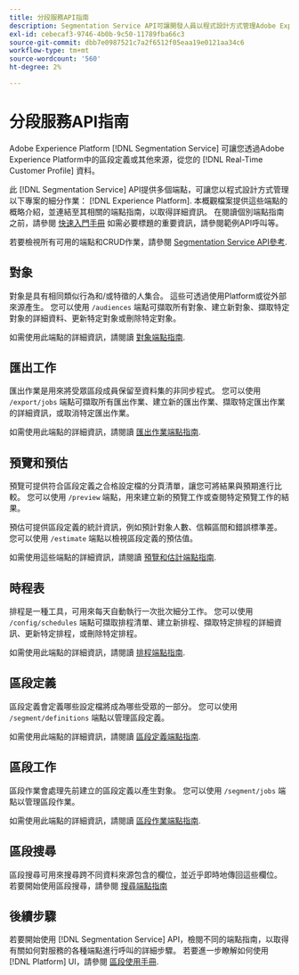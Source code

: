 ```yaml
---
title: 分段服務API指南
description: Segmentation Service API可讓開發人員以程式設計方式管理Adobe Experience Platform中的分段作業。 請遵循本指南以了解如何使用 API 執行關鍵作業。
exl-id: cebecaf3-9746-4b0b-9c50-11789fba66c3
source-git-commit: dbb7e0987521c7a2f6512f05eaa19e0121aa34c6
workflow-type: tm+mt
source-wordcount: '560'
ht-degree: 2%

---
```


# 分段服務API指南

Adobe Experience Platform [!DNL Segmentation Service] 可讓您透過Adobe Experience Platform中的區段定義或其他來源，從您的 [!DNL Real-Time Customer Profile] 資料。

此 [!DNL Segmentation Service] API提供多個端點，可讓您以程式設計方式管理以下專案的細分作業： [!DNL Experience Platform]. 本概觀檔案提供這些端點的概略介紹，並連結至其相關的端點指南，以取得詳細資訊。 在閱讀個別端點指南之前，請參閱 [快速入門手冊](./getting-started.md) 如需必要標題的重要資訊，請參閱範例API呼叫等。

若要檢視所有可用的端點和CRUD作業，請參閱 [Segmentation Service API參考](https://www.adobe.io/experience-platform-apis/references/segmentation/).

## 對象

對象是具有相同類似行為和/或特徵的人集合。 這些可透過使用Platform或從外部來源產生。 您可以使用 `/audiences` 端點可擷取所有對象、建立新對象、擷取特定對象的詳細資料、更新特定對象或刪除特定對象。

如需使用此端點的詳細資訊，請閱讀 [對象端點指南](./audiences.md).

## 匯出工作

匯出作業是用來將受眾區段成員保留至資料集的非同步程式。 您可以使用 `/export/jobs` 端點可擷取所有匯出作業、建立新的匯出作業、擷取特定匯出作業的詳細資訊，或取消特定匯出作業。

如需使用此端點的詳細資訊，請閱讀 [匯出作業端點指南](./export-jobs.md).

## 預覽和預估

預覽可提供符合區段定義之合格設定檔的分頁清單，讓您可將結果與預期進行比較。 您可以使用 `/preview` 端點，用來建立新的預覽工作或查閱特定預覽工作的結果。

預估可提供區段定義的統計資訊，例如預計對象人數、信賴區間和錯誤標準差。 您可以使用 `/estimate` 端點以檢視區段定義的預估值。

如需使用這些端點的詳細資訊，請閱讀 [預覽和估計端點指南](./previews-and-estimates.md).

## 時程表

排程是一種工具，可用來每天自動執行一次批次細分工作。 您可以使用 `/config/schedules` 端點可擷取排程清單、建立新排程、擷取特定排程的詳細資訊、更新特定排程，或刪除特定排程。

如需使用此端點的詳細資訊，請閱讀 [排程端點指南](./schedules.md).

## 區段定義

區段定義會定義哪些設定檔將成為哪些受眾的一部分。 您可以使用 `/segment/definitions` 端點以管理區段定義。

如需使用此端點的詳細資訊，請閱讀 [區段定義端點指南](./segment-definitions.md).

## 區段工作

區段作業會處理先前建立的區段定義以產生對象。 您可以使用 `/segment/jobs` 端點以管理區段作業。

如需使用此端點的詳細資訊，請閱讀 [區段作業端點指南](./segment-jobs.md).

## 區段搜尋

區段搜尋可用來搜尋跨不同資料來源包含的欄位，並近乎即時地傳回這些欄位。 若要開始使用區段搜尋，請參閱 [搜尋端點指南](segment-search.md)

## 後續步驟

若要開始使用 [!DNL Segmentation Service] API，檢閱不同的端點指南，以取得有關如何對服務的各種端點進行呼叫的詳細步驟。 若要進一步瞭解如何使用 [!DNL Platform] UI，請參閱 [區段使用手冊](../ui/overview.md).
